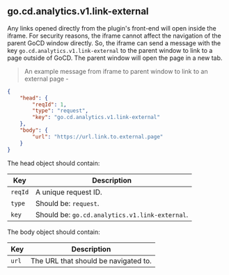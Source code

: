 ## go.cd.analytics.v1.link-external

Any links opened directly from the plugin's front-end will open inside the iframe. For security reasons, the iframe cannot affect the
navigation of the parent GoCD window directly. So, the iframe can send a message with the key `go.cd.analytics.v1.link-external` to the
parent window to link to a page outside of GoCD. The parent window will open the page in a new tab.

> An example message from iframe to parent window to link to an external page -

```json
{
    "head": {
        "reqId": 1,
        "type": "request",
        "key": "go.cd.analytics.v1.link-external"
    },
    "body": {
        "url": "https://url.link.to.external.page"
    }
}
```

The head object should contain:

| Key     | Description                                    |
|---------|------------------------------------------------|
| `reqId` | A unique request ID.                           |
| `type`  | Should be: `request`.                          |
| `key`   | Should be: `go.cd.analytics.v1.link-external`. |

The body object should contain:

| Key   | Description                          |
|-------|--------------------------------------|
| `url` | The URL that should be navigated to. |
